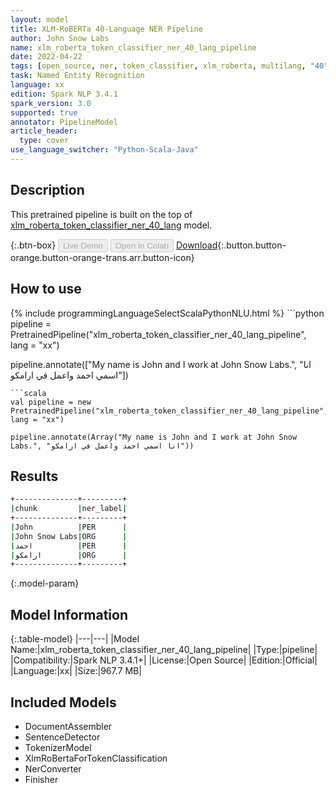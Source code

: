 ```yaml
---
layout: model
title: XLM-RoBERTa 40-Language NER Pipeline
author: John Snow Labs
name: xlm_roberta_token_classifier_ner_40_lang_pipeline
date: 2022-04-22
tags: [open_source, ner, token_classifier, xlm_roberta, multilang, "40", xx]
task: Named Entity Recognition
language: xx
edition: Spark NLP 3.4.1
spark_version: 3.0
supported: true
annotator: PipelineModel
article_header:
  type: cover
use_language_switcher: "Python-Scala-Java"
---
```


## Description

This pretrained pipeline is built on the top of [xlm_roberta_token_classifier_ner_40_lang](https://nlp.johnsnowlabs.com/2021/09/28/xlm_roberta_token_classifier_ner_40_lang_xx.html) model.

{:.btn-box}
<button class="button button-orange" disabled>Live Demo</button>
<button class="button button-orange" disabled>Open in Colab</button>
[Download](https://s3.amazonaws.com/auxdata.johnsnowlabs.com/public/models/xlm_roberta_token_classifier_ner_40_lang_pipeline_xx_3.4.1_3.0_1650628752833.zip){:.button.button-orange.button-orange-trans.arr.button-icon}

## How to use



<div class="tabs-box" markdown="1">
{% include programmingLanguageSelectScalaPythonNLU.html %}
```python
pipeline = PretrainedPipeline("xlm_roberta_token_classifier_ner_40_lang_pipeline", lang = "xx")

pipeline.annotate(["My name is John and I work at John Snow Labs.", "انا اسمي احمد واعمل في ارامكو"])
```
```scala
val pipeline = new PretrainedPipeline("xlm_roberta_token_classifier_ner_40_lang_pipeline", lang = "xx")

pipeline.annotate(Array("My name is John and I work at John Snow Labs.", "انا اسمي احمد واعمل في ارامكو"))
```
</div>

## Results

```bash
+--------------+---------+
|chunk         |ner_label|
+--------------+---------+
|John          |PER      |
|John Snow Labs|ORG      |
|احمد          |PER      |
|ارامكو        |ORG      |
+--------------+---------+
```

{:.model-param}
## Model Information

{:.table-model}
|---|---|
|Model Name:|xlm_roberta_token_classifier_ner_40_lang_pipeline|
|Type:|pipeline|
|Compatibility:|Spark NLP 3.4.1+|
|License:|Open Source|
|Edition:|Official|
|Language:|xx|
|Size:|967.7 MB|

## Included Models

- DocumentAssembler
- SentenceDetector
- TokenizerModel
- XlmRoBertaForTokenClassification
- NerConverter
- Finisher